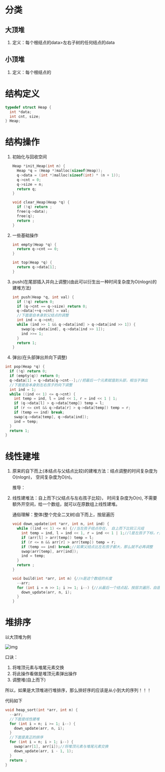 # 分类

## 大顶堆

1. 定义：每个根结点的data>左右子树的任何结点的data



## 小顶堆

1. 定义：每个根结点的







# 结构定义

```C
typedef struct Heap {
  int *data;
  int cnt, size;
} Heap;
```



# 结构操作

1. 初始化与回收空间

   ```C
   Heap *init_Heap(int n) {
     Heap *q = (Heap *)malloc(sizeof(Heap));
     q->data = (int *)malloc(sizeof(int) * (n + 1));
     q->cnt = 0;
     q->size = n;
     return q;
   }
   
   void clear_Heap(Heap *q) {
     if (!q) return ;
     free(q->data);
     free(q);
     return ;
   }
   ```

2. 一些基础操作

   ```C
   int empty(Heap *q) {
     return q->cnt == 0;
   }
   
   int top(Heap *q) {
     return q->data[1];
   }
   ```

   

3. push(在尾部插入并向上调整)(由此可以衍生出一种时间复杂度为O(nlogn)的建堆方法)

   ```C
   int push(Heap *q, int val) {
     if (!q) return 0;
     if (q->cnt == q->size) return 0;
     q->data[++q->cnt] = val;
     //下面是自本身到父结点的调整
     int ind = q->cnt;
     while (ind >> 1 && q->data[ind] > q->data[ind >> 1]) {
       swap(q->data[ind], q->data[ind >> 1]);
       ind >>= 1;
     }
     return 1;
   }
   ```

   

4. 弹出(在头部弹出并向下调整)

```C
int pop(Heap *q) {
  if (!q) return 0;
  if (empty(q)) return 0;
  q->data[1] = q->data[q->cnt--];//把最后一个元素赋值到头部，相当于弹出
  //下面是自本身到左右孩子的向下调整
  int ind = 1;
  while ((ind << 1) <= q->cnt) {
    int temp = ind, l = ind << 1, r = ind << 1 | 1;
    if (q->data[l] > q->data[temp]) temp = l;
    if (r <= cnt && q->data[r] > q->data[temp]) temp = r;
    if (temp == ind) break;
    swap(q->data[temp], q->data[ind]);
    ind = temp;
  }
  return 1;
}
```



# 线性建堆

1. 原来的自下而上(本结点与父结点比较)的建堆方法：结点调整的时间复杂度为O(nlogn)， 空间复杂度为O(n)。

   推导：

2. 线性建堆法：自上而下(父结点与左右孩子比较)， 时间复杂度为O(n), 不需要额外开空间，给一个数组，就可以在原数组上线性建堆。

   通俗理解：整体(整个完全二叉树)自下而上，按层遍历

   ```C
   void down_update(int *arr, int n, int ind) {
     while ((ind << 1) <= n) {//当左孩子结点存在， 自上而下比较三元组
       int temp = ind, l = ind << 1, r = ind << 1 | 1;//l是左孩子下标，r是右孩子下标
       if (arr[l] > arr[temp]) temp = l;
       if (r <= n && arr[r] > arr[temp]) temp = r;
       if (temp == ind) break;//如果父结点比左右孩子都大，那么就不必再调整
       swap(arr[temp], arr[ind]);
       ind = temp;
     }
     return ;
   }
   
   void build(int *arr, int n) {//n是这个数组的长度
     --arr;
     for (int i = n >> 1; i >= 1; i--) {//从最后一个结点起，按层次遍历，自底向上线性建堆
       down_update(arr, n, i);
     }
   }
   ```

   

# 堆排序

以大顶堆为例

![img](https://wx4.sinaimg.cn/mw690/005LasY6gy1gc0ypl68moj31l80u0an4.jpg)

口诀：

1. 将堆顶元素与堆尾元素交换
2. 将此操作看做是堆顶元素弹出操作
3. 调整堆(自上而下)

所以，如果是大顶堆进行堆排序，那么排好序的应该是从小到大的序列！！！

代码如下

```C
void heap_sort(int *arr, int n) {
  --arr;
  //下面是线性建堆
  for (int i = n; i >= 1; i--) {
    down_update(arr, n, i);
  }
  //下面是真正的排序
  for (int i = n; i > 1; i--) {
    swap(arr[1], arr[i]);//将堆顶元素与堆尾元素交换
    down_update(arr, i - 1, 1);
  }
  return ;
}
```


